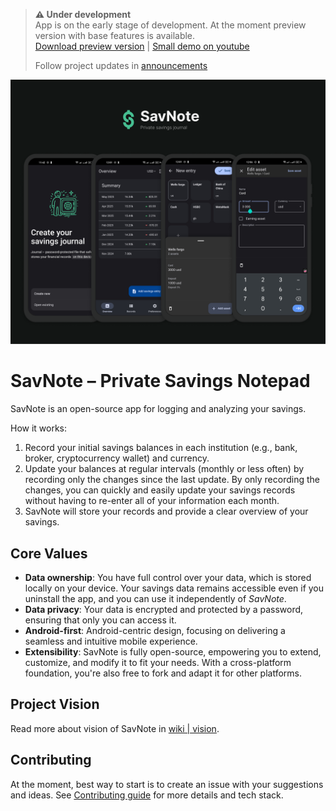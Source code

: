 > **⚠️ Under development**<br>
> App is on the early stage of development. At the moment preview version with base features is available.<br>
> [Download preview version](https://github.com/skorphil/savnote/releases/tag/0.5.0) | [Small demo on youtube](https://youtu.be/abH2uFe2hh0?si=Eo_aMzNmCA1DP6pl) 
>
> Follow project updates in [announcements](https://github.com/skorphil/savnote/discussions/categories/announcements)

<img src=".github/savnote.png" alt="SavNote" />

# SavNote – Private Savings Notepad
SavNote is an open-source app for logging and analyzing your savings.

How it works:
1. Record your initial savings balances in each institution (e.g., bank, broker, cryptocurrency wallet) and currency.
2. Update your balances at regular intervals (monthly or less often) by recording only the changes since the last update.
By only recording the changes, you can quickly and easily update your savings records without having to re-enter all of your information each month.
3. SavNote will store your records and provide a clear overview of your savings.


## Core Values
* **Data ownership**: You have full control over your data, which is stored locally on your device. Your savings data remains accessible even if you uninstall the app, and you can use it independently of *SavNote*.
* **Data privacy**: Your data is encrypted and protected by a password, ensuring that only you can access it.
* **Android-first**: Android-centric design, focusing on delivering a seamless and intuitive mobile experience.
* **Extensibility**: SavNote is fully open-source, empowering you to extend, customize, and modify it to fit your needs. With a cross-platform foundation, you're also free to fork and adapt it for other platforms.


## Project Vision  
Read more about vision of SavNote in [wiki | vision](https://github.com/skorphil/savnote/wiki/SavNote-Vision).


## Contributing
At the moment, best way to start is to create an issue with your suggestions and ideas.
See [Contributing guide](/CONTRIBUTING.md) for more details and tech stack.
